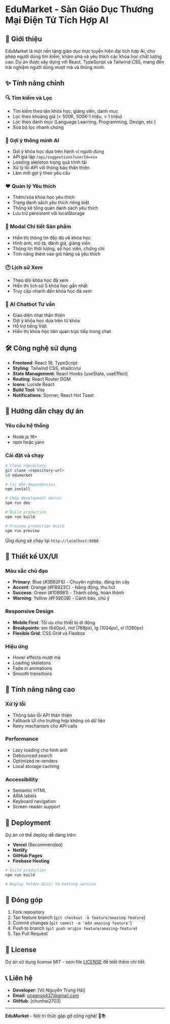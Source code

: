 
# EduMarket - Sàn Giáo Dục Thương Mại Điện Tử Tích Hợp AI

## 🎯 Giới thiệu

EduMarket là một nền tảng giáo dục trực tuyến hiện đại tích hợp AI, cho phép người dùng tìm kiếm, khám phá và yêu thích các khóa học chất lượng cao. Dự án được xây dựng với React, TypeScript và Tailwind CSS, mang đến trải nghiệm người dùng mượt mà và thông minh.

## ✨ Tính năng chính

### 🔍 Tìm kiếm và Lọc
- Tìm kiếm theo tên khóa học, giảng viên, danh mục
- Lọc theo khoảng giá (< 500K, 500K-1 triệu, > 1 triệu)
- Lọc theo danh mục (Language Learning, Programming, Design, etc.)
- Xóa bộ lọc nhanh chóng

### 🤖 Gợi ý thông minh AI
- Gợi ý khóa học dựa trên hành vi người dùng
- API giả lập `/api/suggestions?userId=xxx`
- Loading skeleton trong quá trình tải
- Xử lý lỗi API với thông báo thân thiện
- Làm mới gợi ý theo yêu cầu

### ❤️ Quản lý Yêu thích
- Thêm/xóa khóa học yêu thích
- Trang danh sách yêu thích riêng biệt
- Thống kê tổng quan danh sách yêu thích
- Lưu trữ persistent với localStorage

### 📱 Modal Chi tiết Sản phẩm
- Hiển thị thông tin đầy đủ về khóa học
- Hình ảnh, mô tả, đánh giá, giảng viên
- Thông tin thời lượng, số học viên, chứng chỉ
- Tính năng thêm vào giỏ hàng và yêu thích

### 🕐 Lịch sử Xem
- Theo dõi khóa học đã xem
- Hiển thị lịch sử 5 khóa học gần nhất
- Truy cập nhanh đến khóa học đã xem

### 💬 AI Chatbot Tư vấn
- Giao diện chat thân thiện
- Gợi ý khóa học dựa trên từ khóa
- Hỗ trợ tiếng Việt
- Hiển thị khóa học liên quan trực tiếp trong chat

## 🛠️ Công nghệ sử dụng

- **Frontend**: React 18, TypeScript
- **Styling**: Tailwind CSS, shadcn/ui
- **State Management**: React Hooks (useState, useEffect)
- **Routing**: React Router DOM
- **Icons**: Lucide React
- **Build Tool**: Vite
- **Notifications**: Sonner, React Hot Toast

## 🚀 Hướng dẫn chạy dự án

### Yêu cầu hệ thống
- Node.js 18+ 
- npm hoặc yarn

### Cài đặt và chạy

```bash
# Clone repository
git clone <repository-url>
cd edumarket

# Cài đặt dependencies
npm install

# Chạy development server
npm run dev

# Build production
npm run build

# Preview production build
npm run preview
```

Ứng dụng sẽ chạy tại `http://localhost:8080`

## 🎨 Thiết kế UX/UI

### Màu sắc chủ đạo
- **Primary**: Blue (#3B82F6) - Chuyên nghiệp, đáng tin cậy
- **Accent**: Orange (#FB923C) - Năng động, thu hút
- **Success**: Green (#10B981) - Thành công, hoàn thành
- **Warning**: Yellow (#F59E0B) - Cảnh báo, chú ý

### Responsive Design
- **Mobile First**: Tối ưu cho thiết bị di động
- **Breakpoints**: sm (640px), md (768px), lg (1024px), xl (1280px)
- **Flexible Grid**: CSS Grid và Flexbox

### Hiệu ứng
- Hover effects mượt mà
- Loading skeletons
- Fade in animations
- Smooth transitions

## 🔧 Tính năng nâng cao

### Xử lý lỗi
- Thông báo lỗi API thân thiện
- Fallback UI cho trường hợp không có dữ liệu
- Retry mechanism cho API calls

### Performance
- Lazy loading cho hình ảnh
- Debounced search
- Optimized re-renders
- Local storage caching

### Accessibility
- Semantic HTML
- ARIA labels
- Keyboard navigation
- Screen reader support

## 🚀 Deployment

Dự án có thể deploy dễ dàng trên:
- **Vercel** (Recommended)
- **Netlify** 
- **GitHub Pages**
- **Firebase Hosting**

```bash
# Build production
npm run build

# Deploy folder dist/ to hosting service
```

## 🤝 Đóng góp

1. Fork repository
2. Tạo feature branch (`git checkout -b feature/amazing-feature`)
3. Commit changes (`git commit -m 'Add amazing feature'`)
4. Push to branch (`git push origin feature/amazing-feature`)
5. Tạo Pull Request

## 📄 License

Dự án sử dụng license MIT - xem file [LICENSE](LICENSE) để biết thêm chi tiết.

## 📞 Liên hệ

- **Developer**: [Võ Nguyễn Trung Hải]
- **Email**: oceanvo437@gmail.com
- **GitHub**: [chunhai2703]

---

**EduMarket** - Nơi tri thức gặp gỡ công nghệ! 🚀📚
